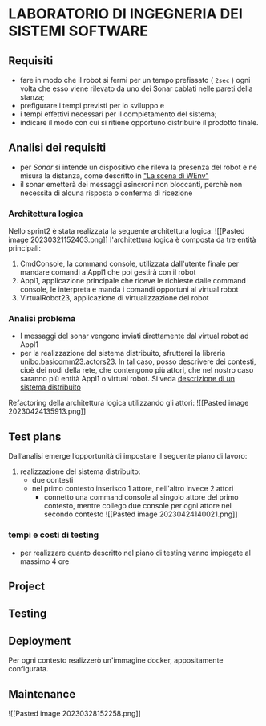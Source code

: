 # LABORATORIO DI INGEGNERIA DEI SISTEMI SOFTWARE

## Requisiti
-   fare in modo che il robot si fermi per un tempo prefissato ( `2sec` ) ogni volta che esso viene rilevato da uno dei Sonar cablati nelle pareti della stanza;
-   prefigurare i tempi previsti per lo sviluppo e 
- i tempi effettivi necessari per il completamento del sistema;
-   indicare il modo con cui si ritiene opportuno distribuire il prodotto finale.

## Analisi dei requisiti
- per *Sonar* si intende un dispositivo che rileva la presenza del robot e ne misura la distanza, come descritto in ["La scena di WEnv"](file:///home/leo/github/sw-eng/issLab23/iss23Material/html//VirtualRobot23.html#la-scena-di-wenv)
- il sonar emetterà dei messaggi asincroni non bloccanti, perchè non necessita di alcuna risposta o conferma di ricezione

### Architettura logica
Nello sprint2 è stata realizzata la seguente architettura logica:
![[Pasted image 20230321152403.png]]
l'architettura logica è composta da tre entità principali:
1) CmdConsole, la command console, utilizzata dall'utente finale per mandare comandi a Appl1 che poi gestirà con il robot
2) Appl1, applicazione principale che riceve le richieste dalle command console, le interpreta e manda i comandi opportuni al virtual robot
3) VirtualRobot23, applicazione di virtualizzazione del robot

### Analisi problema
- I messaggi del sonar vengono inviati direttamente dal virtual robot ad Appl1
- per la realizzazione del sistema distribuito, sfrutterei la libreria [unibo.basicomm23.actors23](file:///home/leo/github/sw-eng/issLab23/iss23Material/html/Actors23.html#unibo-basicomm23-actors23-actorbasic23). In tal caso, posso descrivere dei contesti, cioè dei nodi della rete, che contengono più attori, che nel nostro caso saranno più entità Appl1 o virtual robot. Si veda [descrizione di un sistema distribuito](file:///home/leo/github/sw-eng/issLab23/iss23Material/html/Actors23.html#descrizione-di-un-sistema-distribuito)

Refactoring della architettura logica utilizzando gli attori:
![[Pasted image 20230424135913.png]]

## Test plans
Dall’analisi emerge l’opportunità di impostare il seguente piano di lavoro:
1) realizzazione del sistema distribuito:
	- due contesti
	- nel primo contesto inserisco 1 attore, nell'altro invece 2 attori
		- connetto una command console al singolo attore del primo contesto, mentre collego due console per ogni attore nel secondo contesto
![[Pasted image 20230424140021.png]]

### tempi e costi di testing
- per realizzare quanto descritto nel piano di testing vanno impiegate al massimo 4 ore

## Project

## Testing

## Deployment
Per ogni contesto realizzerò un'immagine docker, appositamente configurata.

## Maintenance

![[Pasted image 20230328152258.png]]
